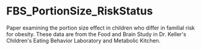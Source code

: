 # FBS_PortionSize_RiskStatus
Paper examining the portion size effect in children who differ in familial risk for obesity. These data are from the Food and Brain Study in Dr. Keller's Children's Eating Behavior Laboratory and Metabolic Kitchen.
